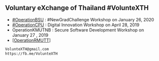 ## Voluntary eXchange of Thailand #VolunteXTH

+ [#OperationBSU](OperationBSU) : #NewGradChallenge Workshop on January 26, 2020
+ [#OperationCPU](OperationCPU) : Digital Innovation Workshop on April 28, 2019
+ OperationKMUTNB : Secure Software Development Workshop on January 27 , 2019
+ [[OperationRMUTT](https://youtu.be/9-vCHJvjWBU)]

```markdown
VolunteXTH@gmail.com
https://fb.me/VolunteXTH
```